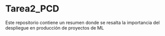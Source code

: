 # Tarea2_PCD
Este repositorio contiene un resumen donde se resalta la importancia del despliegue en producción de proyectos de ML
